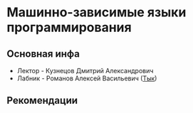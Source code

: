 # Машинно-зависимые языки программирования

**Основная инфа**
---

- Лектор - Кузнецов Дмитрий Александрович
- Лабник - Романов Алексей Васильевич ([Тык](https://github.com/mRrvz))



**Рекомендации**
---